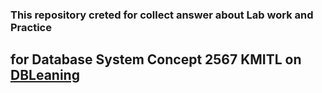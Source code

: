 
### This repository creted for collect answer about Lab work and Practice
## for Database System Concept 2567 KMITL on [DBLeaning](https://dblearning.it.kmitl.ac.th/)
